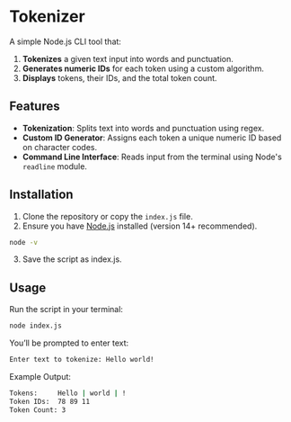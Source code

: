 # Tokenizer

A simple Node.js CLI tool that:
1. **Tokenizes** a given text input into words and punctuation.
2. **Generates numeric IDs** for each token using a custom algorithm.
3. **Displays** tokens, their IDs, and the total token count.

## Features

- **Tokenization**: Splits text into words and punctuation using regex.
- **Custom ID Generator**: Assigns each token a unique numeric ID based on character codes.
- **Command Line Interface**: Reads input from the terminal using Node's `readline` module.

## Installation

1. Clone the repository or copy the `index.js` file.
2. Ensure you have [Node.js](https://nodejs.org/) installed (version 14+ recommended).
```bash
node -v
```
3. Save the script as index.js.

## Usage    

Run the script in your terminal:
```bash
node index.js
```

You’ll be prompted to enter text:
```bash
Enter text to tokenize: Hello world!
```

Example Output:
```bash
Tokens:     Hello | world | !
Token IDs:  78 89 11
Token Count: 3
```